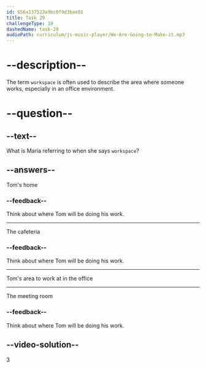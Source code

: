 ```yaml
---
id: 656a137523a9bc0f9d3bae01
title: Task 29
challengeType: 19
dashedName: task-29
audioPath: curriculum/js-music-player/We-Are-Going-to-Make-it.mp3
---
```


<!--
AUDIO REFERENCE:
Maria: Great! Let me show you to your desk. Do you see the desk with a drawing tablet and a computer? That's your workspace.
-->


# --description--

The term `workspace` is often used to describe the area where someone works, especially in an office environment.

# --question--

## --text--

What is Maria referring to when she says `workspace`?

## --answers--

Tom's home

### --feedback--

Think about where Tom will be doing his work.

---

The cafeteria

### --feedback--

Think about where Tom will be doing his work.

---

Tom's area to work at in the office

---

The meeting room

### --feedback--

Think about where Tom will be doing his work.

## --video-solution--

3
